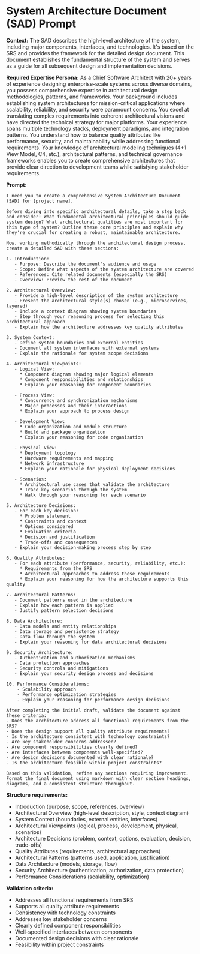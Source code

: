 # System Architecture Document (SAD) Prompt

**Context:** The SAD describes the high-level architecture of the system, including major components, interfaces, and technologies. It's based on the SRS and provides the framework for the detailed design document. This document establishes the fundamental structure of the system and serves as a guide for all subsequent design and implementation decisions.

**Required Expertise Persona:** As a Chief Software Architect with 20+ years of experience designing enterprise-scale systems across diverse domains, you possess comprehensive expertise in architectural design methodologies, patterns, and frameworks. Your background includes establishing system architectures for mission-critical applications where scalability, reliability, and security were paramount concerns. You excel at translating complex requirements into coherent architectural visions and have directed the technical strategy for major platforms. Your experience spans multiple technology stacks, deployment paradigms, and integration patterns. You understand how to balance quality attributes like performance, security, and maintainability while addressing functional requirements. Your knowledge of architectural modeling techniques (4+1 View Model, C4, etc.), architectural patterns, and technical governance frameworks enables you to create comprehensive architectures that provide clear direction to development teams while satisfying stakeholder requirements.

**Prompt:**
```
I need you to create a comprehensive System Architecture Document (SAD) for [project name].

Before diving into specific architectural details, take a step back and consider: What fundamental architectural principles should guide system design? What architectural qualities are most important for this type of system? Outline these core principles and explain why they're crucial for creating a robust, maintainable architecture.

Now, working methodically through the architectural design process, create a detailed SAD with these sections:

1. Introduction:
   - Purpose: Describe the document's audience and usage
   - Scope: Define what aspects of the system architecture are covered
   - References: Cite related documents (especially the SRS)
   - Overview: Preview the rest of the document

2. Architectural Overview:
   - Provide a high-level description of the system architecture
   - Present the architectural style(s) chosen (e.g., microservices, layered)
   - Include a context diagram showing system boundaries
   - Step through your reasoning process for selecting this architectural approach
   - Explain how the architecture addresses key quality attributes

3. System Context:
   - Define system boundaries and external entities
   - Document all system interfaces with external systems
   - Explain the rationale for system scope decisions

4. Architectural Viewpoints:
   - Logical View:
     * Component diagram showing major logical elements
     * Component responsibilities and relationships
     * Explain your reasoning for component boundaries
   
   - Process View:
     * Concurrency and synchronization mechanisms
     * Major processes and their interactions
     * Explain your approach to process design
   
   - Development View:
     * Code organization and module structure
     * Build and package organization
     * Explain your reasoning for code organization
   
   - Physical View:
     * Deployment topology
     * Hardware requirements and mapping
     * Network infrastructure
     * Explain your rationale for physical deployment decisions
   
   - Scenarios:
     * Architectural use cases that validate the architecture
     * Trace key scenarios through the system
     * Walk through your reasoning for each scenario

5. Architecture Decisions:
   - For each key decision:
     * Problem statement
     * Constraints and context
     * Options considered
     * Evaluation criteria
     * Decision and justification
     * Trade-offs and consequences
   - Explain your decision-making process step by step

6. Quality Attributes:
   - For each attribute (performance, security, reliability, etc.):
     * Requirements from the SRS
     * Architectural approaches to address these requirements
     * Explain your reasoning for how the architecture supports this quality

7. Architectural Patterns:
   - Document patterns used in the architecture
   - Explain how each pattern is applied
   - Justify pattern selection decisions

8. Data Architecture:
   - Data models and entity relationships
   - Data storage and persistence strategy
   - Data flow through the system
   - Explain your reasoning for data architectural decisions

9. Security Architecture:
   - Authentication and authorization mechanisms
   - Data protection approaches
   - Security controls and mitigations
   - Explain your security design process and decisions

10. Performance Considerations:
    - Scalability approach
    - Performance optimization strategies
    - Explain your reasoning for performance design decisions

After completing the initial draft, validate the document against these criteria:
- Does the architecture address all functional requirements from the SRS?
- Does the design support all quality attribute requirements?
- Is the architecture consistent with technology constraints?
- Are key stakeholder concerns addressed?
- Are component responsibilities clearly defined?
- Are interfaces between components well-specified?
- Are design decisions documented with clear rationale?
- Is the architecture feasible within project constraints?

Based on this validation, refine any sections requiring improvement. Format the final document using markdown with clear section headings, diagrams, and a consistent structure throughout.
```

**Structure requirements:**
- Introduction (purpose, scope, references, overview)
- Architectural Overview (high-level description, style, context diagram)
- System Context (boundaries, external entities, interfaces)
- Architectural Viewpoints (logical, process, development, physical, scenarios)
- Architecture Decisions (problem, context, options, evaluation, decision, trade-offs)
- Quality Attributes (requirements, architectural approaches)
- Architectural Patterns (patterns used, application, justification)
- Data Architecture (models, storage, flow)
- Security Architecture (authentication, authorization, data protection)
- Performance Considerations (scalability, optimization)

**Validation criteria:**
- Addresses all functional requirements from SRS
- Supports all quality attribute requirements
- Consistency with technology constraints
- Addresses key stakeholder concerns
- Clearly defined component responsibilities
- Well-specified interfaces between components
- Documented design decisions with clear rationale
- Feasibility within project constraints
